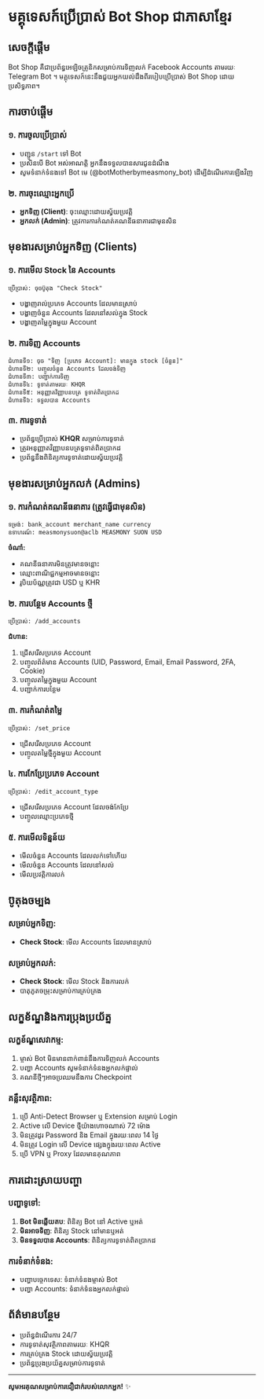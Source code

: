 # មគ្គុទេសក៍ប្រើប្រាស់ Bot Shop ជាភាសាខ្មែរ

## សេចក្តីផ្តើម
Bot Shop គឺជាប្រព័ន្ធអេឡិចត្រូនិកសម្រាប់ការទិញលក់ Facebook Accounts តាមរយៈ Telegram Bot ។ មគ្គុទេសក៍នេះនឹងជួយអ្នកយល់ដឹងពីរបៀបប្រើប្រាស់ Bot Shop ដោយប្រសិទ្ធភាព។

## ការចាប់ផ្តើម

### ១. ការចូលប្រើប្រាស់
- បញ្ជូន `/start` ទៅ Bot
- ប្រសិនបើ Bot អស់អាណត្តិ អ្នកនឹងទទួលបានសារជូនដំណឹង
- សូមទំនាក់ទំនងទៅ Bot មេ (@botMotherbymeasmony_bot) ដើម្បីដំណើរការឡើងវិញ

### ២. ការចុះឈ្មោះអ្នកប្រើ
- **អ្នកទិញ (Client)**: ចុះឈ្មោះដោយស្វ័យប្រវត្តិ
- **អ្នកលក់ (Admin)**: ត្រូវការការកំណត់គណនីធនាគារជាមុនសិន

## មុខងារសម្រាប់អ្នកទិញ (Clients)

### ១. ការមើល Stock នៃ Accounts
```
ប្រើប្រាស់: ចុចប៊ូតុង "Check Stock"
```
- បង្ហាញរាល់ប្រភេទ Accounts ដែលមានស្រាប់
- បង្ហាញចំនួន Accounts ដែលនៅសល់ក្នុង Stock
- បង្ហាញតម្លៃក្នុងមួយ Account

### ២. ការទិញ Accounts
```
ជំហានទី១: ចុច "ទិញ [ប្រភេទ Account]: មានក្នុង stock [ចំនួន]"
ជំហានទី២: បញ្ចូលចំនួន Accounts ដែលចង់ទិញ
ជំហានទី៣: បញ្ជាក់ការទិញ
ជំហានទី៤: ទូទាត់តាមរយៈ KHQR
ជំហានទី៥: អនុញ្ញាតវិញ្ញាបនបត្រ ទូទាត់ពិតប្រាកដ
ជំហានទី៦: ទទួលបាន Accounts
```

### ៣. ការទូទាត់
- ប្រព័ន្ធប្រើប្រាស់ **KHQR** សម្រាប់ការទូទាត់
- ត្រូវអនុញ្ញាតវិញ្ញាបនបត្រទូទាត់ពិតប្រាកដ
- ប្រព័ន្ធនឹងពិនិត្យការទូទាត់ដោយស្វ័យប្រវត្តិ

## មុខងារសម្រាប់អ្នកលក់ (Admins)

### ១. ការកំណត់គណនីធនាគារ (ត្រូវធ្វើជាមុនសិន)
```
ទម្រង់: bank_account merchant_name currency
ឧទាហរណ៍: measmonysuon@aclb MEASMONY SUON USD
```
**ចំណាំ:**
- គណនីធនាគារមិនត្រូវមានចន្លោះ
- ឈ្មោះពាណិជ្ជកម្មអាចមានចន្លោះ
- រូបិយប័ណ្ណត្រូវជា USD ឬ KHR

### ២. ការបន្ថែម Accounts ថ្មី
```
ប្រើប្រាស់: /add_accounts
```
**ជំហាន:**
1. ជ្រើសរើសប្រភេទ Account
2. បញ្ចូលព័ត៌មាន Accounts (UID, Password, Email, Email Password, 2FA, Cookie)
3. បញ្ចូលតម្លៃក្នុងមួយ Account
4. បញ្ជាក់ការបន្ថែម

### ៣. ការកំណត់តម្លៃ
```
ប្រើប្រាស់: /set_price
```
- ជ្រើសរើសប្រភេទ Account
- បញ្ចូលតម្លៃថ្មីក្នុងមួយ Account

### ៤. ការកែប្រែប្រភេទ Account
```
ប្រើប្រាស់: /edit_account_type
```
- ជ្រើសរើសប្រភេទ Account ដែលចង់កែប្រែ
- បញ្ចូលឈ្មោះប្រភេទថ្មី

### ៥. ការមើលទិន្នន័យ
- មើលចំនួន Accounts ដែលលក់ទៅហើយ
- មើលចំនួន Accounts ដែលនៅសល់
- មើលប្រវត្តិការលក់

## ប៊ូតុងចម្បង

### សម្រាប់អ្នកទិញ:
- **Check Stock**: មើល Accounts ដែលមានស្រាប់

### សម្រាប់អ្នកលក់:
- **Check Stock**: មើល Stock និងការលក់
- បាតុភូតចម្រុះសម្រាប់ការគ្រប់គ្រង

## លក្ខខ័ណ្ឌនិងការប្រុងប្រយ័ត្ន

### លក្ខខ័ណ្ឌសេវាកម្ម:
1. ម្ចាស់ Bot មិនមានពាក់ពាន់នឹងការទិញលក់ Accounts
2. បញ្ហា Accounts សូមទំនាក់ទំនងអ្នកលក់ផ្ទាល់
3. គណនីថ្មីៗអាចប្រឈមនឹងការ Checkpoint

### គន្លឹះសុវត្ថិភាព:
1. ប្រើ Anti-Detect Browser ឬ Extension សម្រាប់ Login
2. Active លើ Device ថ្មីយ៉ាងហោចណាស់ 72 ម៉ោង
3. មិនត្រូវដូរ Password និង Email ក្នុងរយៈពេល 14 ថ្ងៃ
4. មិនត្រូវ Login លើ Device ផ្សេងក្នុងរយៈពេល Active
5. ប្រើ VPN ឬ Proxy ដែលមានគុណភាព

## ការដោះស្រាយបញ្ហា

### បញ្ហាទូទៅ:
1. **Bot មិនឆ្លើយតប**: ពិនិត្យ Bot នៅ Active ឬអត់
2. **មិនអាចទិញ**: ពិនិត្យ Stock នៅមានឬអត់
3. **មិនទទួលបាន Accounts**: ពិនិត្យការទូទាត់ពិតប្រាកដ

### ការទំនាក់ទំនង:
- បញ្ហាបច្ចេកទេស: ទំនាក់ទំនងម្ចាស់ Bot
- បញ្ហា Accounts: ទំនាក់ទំនងអ្នកលក់ផ្ទាល់

## ព័ត៌មានបន្ថែម
- ប្រព័ន្ធដំណើរការ 24/7
- ការទូទាត់សុវត្ថិភាពតាមរយៈ KHQR
- ការគ្រប់គ្រង Stock ដោយស្វ័យប្រវត្តិ
- ប្រព័ន្ធប្រុងប្រយ័ត្នសម្រាប់ការទូទាត់

---
**សូមអរគុណសម្រាប់ការជឿជាក់របស់លោកអ្នក!** ✨
